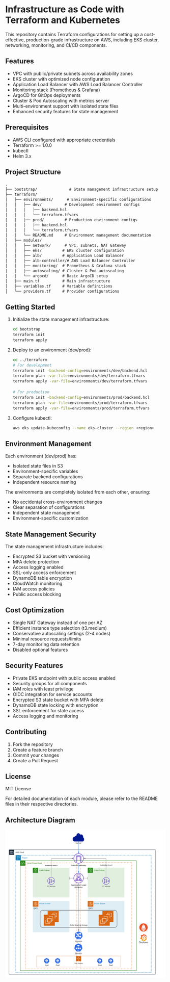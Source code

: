 # Infrastructure as Code with Terraform and Kubernetes

This repository contains Terraform configurations for setting up a cost-effective, production-grade infrastructure on AWS, including EKS cluster, networking, monitoring, and CI/CD components.

## Features

- VPC with public/private subnets across availability zones
- EKS cluster with optimized node configuration
- Application Load Balancer with AWS Load Balancer Controller
- Monitoring stack (Prometheus & Grafana)
- ArgoCD for GitOps deployments
- Cluster & Pod Autoscaling with metrics server
- Multi-environment support with isolated state files
- Enhanced security features for state management

## Prerequisites

- AWS CLI configured with appropriate credentials
- Terraform >= 1.0.0
- kubectl
- Helm 3.x

## Project Structure

```
.
├── bootstrap/              # State management infrastructure setup
├── terraform/
│   ├── environments/      # Environment-specific configurations
│   │   ├── dev/          # Development environment configs
│   │   │   ├── backend.hcl
│   │   │   └── terraform.tfvars
│   │   ├── prod/         # Production environment configs
│   │   │   ├── backend.hcl
│   │   │   └── terraform.tfvars
│   │   └── README.md     # Environment management documentation
│   ├── modules/           
│   │   ├── network/      # VPC, subnets, NAT Gateway
│   │   ├── eks/         # EKS cluster configuration
│   │   ├── alb/         # Application Load Balancer
│   │   ├── alb-controller/# AWS Load Balancer Controller
│   │   ├── monitoring/  # Prometheus & Grafana stack
│   │   ├── autoscaling/ # Cluster & Pod autoscaling
│   │   └── argocd/      # Basic ArgoCD setup
│   ├── main.tf          # Main infrastructure
│   ├── variables.tf     # Variable definitions
│   └── providers.tf     # Provider configurations
```

## Getting Started

1. Initialize the state management infrastructure:
   ```bash
   cd bootstrap
   terraform init
   terraform apply
   ```

2. Deploy to an environment (dev/prod):
   ```bash
   cd ../terraform
   # For development
   terraform init -backend-config=environments/dev/backend.hcl
   terraform plan -var-file=environments/dev/terraform.tfvars
   terraform apply -var-file=environments/dev/terraform.tfvars

   # For production
   terraform init -backend-config=environments/prod/backend.hcl
   terraform plan -var-file=environments/prod/terraform.tfvars
   terraform apply -var-file=environments/prod/terraform.tfvars
   ```

3. Configure kubectl:
   ```bash
   aws eks update-kubeconfig --name eks-cluster --region <region>
   ```

## Environment Management

Each environment (dev/prod) has:
- Isolated state files in S3
- Environment-specific variables
- Separate backend configurations
- Independent resource naming

The environments are completely isolated from each other, ensuring:
- No accidental cross-environment changes
- Clear separation of configurations
- Independent state management
- Environment-specific customization

## State Management Security

The state management infrastructure includes:
- Encrypted S3 bucket with versioning
- MFA delete protection
- Access logging enabled
- SSL-only access enforcement
- DynamoDB table encryption
- CloudWatch monitoring
- IAM access policies
- Public access blocking

## Cost Optimization

- Single NAT Gateway instead of one per AZ
- Efficient instance type selection (t3.medium)
- Conservative autoscaling settings (2-4 nodes)
- Minimal resource requests/limits
- 7-day monitoring data retention
- Disabled optional features

## Security Features

- Private EKS endpoint with public access enabled
- Security groups for all components
- IAM roles with least privilege
- OIDC integration for service accounts
- Encrypted S3 state bucket with MFA delete
- DynamoDB state locking with encryption
- SSL enforcement for state access
- Access logging and monitoring

## Contributing

1. Fork the repository
2. Create a feature branch
3. Commit your changes
4. Create a Pull Request

## License

MIT License

For detailed documentation of each module, please refer to the README files in their respective directories.

## Architecture Diagram

![alt text](https://github.com/tommyzab/iac-tf-k8s-infrastructure/blob/main/EKS-TF.png)
